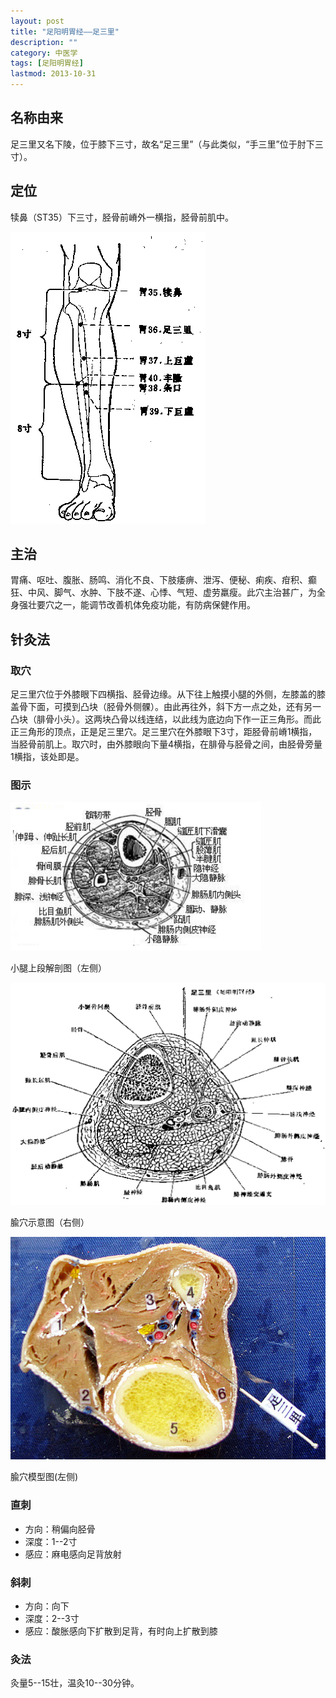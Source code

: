 ```yaml
---
layout: post
title: "足阳明胃经——足三里"
description: ""
category: 中医学 
tags: [足阳明胃经]
lastmod: 2013-10-31
---
```


## 名称由来

足三里又名下陵，位于膝下三寸，故名“足三里”（与此类似，“手三里”位于肘下三寸）。

## 定位

犊鼻（ST35）下三寸，胫骨前嵴外一横指，胫骨前肌中。


![](/images/TCM/channels/ST35-40.png)

## 主治

胃痛、呕吐、腹胀、肠鸣、消化不良、下肢痿痹、泄泻、便秘、痢疾、疳积、癫狂、中风、脚气、水肿、下肢不遂、心悸、气短、虚劳羸瘦。此穴主治甚广，为全身强壮要穴之一，能调节改善机体免疫功能，有防病保健作用。



## 针灸法

### 取穴

足三里穴位于外膝眼下四横指、胫骨边缘。从下往上触摸小腿的外侧，左膝盖的膝盖骨下面，可摸到凸块（胫骨外侧髁）。由此再往外，斜下方一点之处，还有另一凸块（腓骨小头）。这两块凸骨以线连结，以此线为底边向下作一正三角形。而此正三角形的顶点，正是足三里穴。足三里穴在外膝眼下3寸，距胫骨前嵴1横指，当胫骨前肌上。取穴时，由外膝眼向下量4横指，在腓骨与胫骨之间，由胫骨旁量1横指，该处即是。

### 图示

![](/images/TCM/topography/upper_crus.png)

小腿上段解剖图（左侧）

![](/images/TCM/acupoint/ST36.png)

腧穴示意图（右侧）

![](/images/TCM/acupoint/ST36_model.jpg)

腧穴模型图(左侧)

### 直刺

- 方向：稍偏向胫骨
- 深度：1--2寸
- 感应：麻电感向足背放射

### 斜刺

- 方向：向下
- 深度：2--3寸
- 感应：酸胀感向下扩散到足背，有时向上扩散到膝



### 灸法

灸量5--15壮，温灸10--30分钟。

